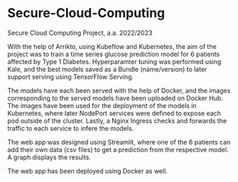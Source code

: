 # Secure-Cloud-Computing
Secure Cloud Computing Project, a.a. 2022/2023

With the help of Arrikto, using Kubeflow and Kubernetes, the aim of the project was to train a time series glucose prediction model for 6 patients affected by Type 1 Diabetes.
Hyperparamter tuning was performed using Kale, and the best models saved as a Bundle (name/version) to later support serving using TensorFlow Serving.

The models have each been served with the help of Docker, and the images corresponding to the served models have been uploaded on Docker Hub.
The images have been used for the deployment of the models in Kubernetes, where later NodePort services were defined to expose each pod outside of the cluster.
Lastly, a Nginx Ingress checks and forwards the traffic to each service to infere the models.

The web app was designed using Streamlit, where one of the 6 patients can add their own data (csv files) to get a prediction from the respective model.
A graph displays the results.

The web app has been deployed using Docker as well.
